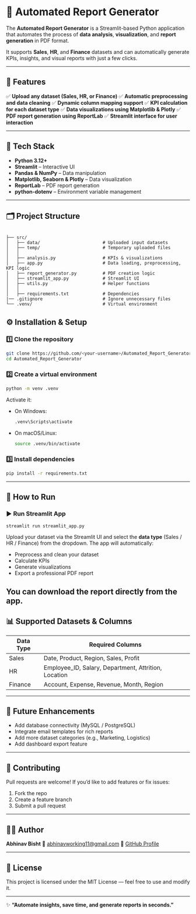 # 🧠 Automated Report Generator

The **Automated Report Generator** is a Streamlit-based Python application that automates the process of **data analysis**, **visualization**, and **report generation** in PDF format.

It supports **Sales**, **HR**, and **Finance** datasets and can automatically generate KPIs, insights, and visual reports with just a few clicks.

---

## 🚀 Features

✅ **Upload any dataset (Sales, HR, or Finance)**
✅ **Automatic preprocessing and data cleaning**
✅ **Dynamic column mapping support**
✅ **KPI calculation for each dataset type**
✅ **Data visualizations using Matplotlib & Plotly**
✅ **PDF report generation using ReportLab**
✅ **Streamlit interface for user interaction**


---

## 🧩 Tech Stack

* **Python 3.12+**
* **Streamlit** – Interactive UI
* **Pandas & NumPy** – Data manipulation
* **Matplotlib, Seaborn & Plotly** – Data visualization
* **ReportLab** – PDF report generation
* **python-dotenv** – Environment variable management

---

## 🗂️ Project Structure

```

├── src/
│   ├── data/                        # Uploaded input datasets
│   ├── temp/                        # Temporary uploaded files               
│   │
│   ├── analysis.py                  # KPIs & visualizations
│   ├── app.py                       # Data loading, preprocessing, KPI logic
│   ├── report_generator.py          # PDF creation logic
│   ├── streamlit_app.py             # Streamlit UI
│   ├── utils.py                     # Helper functions
│   │
│   ├── requirements.txt             # Dependencies
|── .gitignore                       # Ignore unnecessary files
└── .venv/                           # Virtual environment

```




## ⚙️ Installation & Setup

### 1️⃣ Clone the repository

```bash
git clone https://github.com/<your-username>/Automated_Report_Generator.git
cd Automated_Report_Generator
```

### 2️⃣ Create a virtual environment

```bash
python -m venv .venv
```

Activate it:

* On Windows:

  ```bash
  .venv\Scripts\activate
  ```
* On macOS/Linux:

  ```bash
  source .venv/bin/activate
  ```

### 3️⃣ Install dependencies

```bash
pip install -r requirements.txt
```

---

## 🧠 How to Run

### ▶️ Run Streamlit App

```bash
streamlit run streamlit_app.py
```

Upload your dataset via the Streamlit UI and select the **data type** (Sales / HR / Finance) from the dropdown.
The app will automatically:

* Preprocess and clean your dataset
* Calculate KPIs
* Generate visualizations
* Export a professional PDF report

You can download the report directly from the app.
---

## 📊 Supported Datasets & Columns

| Data Type | Required Columns                                     |
| --------- | ---------------------------------------------------- |
| Sales     | Date, Product, Region, Sales, Profit                 |
| HR        | Employee_ID, Salary, Department, Attrition, Location |
| Finance   | Account, Expense, Revenue, Month, Region             |

---

## 🧠 Future Enhancements

* Add database connectivity (MySQL / PostgreSQL)
* Integrate email templates for rich reports
* Add more dataset categories (e.g., Marketing, Logistics)
* Add dashboard export feature

---

## 🤝 Contributing

Pull requests are welcome!
If you’d like to add features or fix issues:

1. Fork the repo
2. Create a feature branch
3. Submit a pull request

---

## 🧑‍💻 Author

**Abhinav Bisht**
📧 abhinavworking11@gmail.com
💼 [GitHub Profile](https://github.com/<your-username>)

---

## 🪪 License

This project is licensed under the MIT License — feel free to use and modify it.

---

✨ **“Automate insights, save time, and generate reports in seconds.”**
